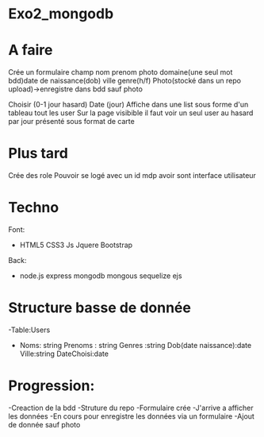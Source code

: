 # Exo2_mongodb

# A faire

Crée un formulaire champ nom prenom photo domaine(une seul mot bdd)date de naissance(dob) ville genre(h/f)
Photo(stocké dans un repo upload)->enregistre dans bdd sauf photo

Choisir (0-1 jour hasard)
Date (jour)
Affiche dans une list sous forme d'un tableau tout les user
Sur la page visibible il faut voir un seul user au hasard par jour présenté sous format de carte

# Plus tard
Crée des role
Pouvoir se logé avec un id mdp avoir sont interface utilisateur

# Techno
Font:
<ul>
<li>
HTML5
CSS3
Js
Jquere
Bootstrap
</li>
</ul>
Back:
<ul>
<li>
node.js
express
mongodb
mongous
sequelize
ejs
</li>
</ul>

# Structure basse de donnée

-Table:Users
<ul>
<li>
Noms: string
Prenoms :  string
Genres :string
Dob(date naissance):date
Ville:string
DateChoisi:date
</li>
</ul>

# Progression:
-Creaction de la bdd
-Struture du repo
-Formulaire crée
-J'arrive a afficher les données
-En cours pour enregistre les données via un formulaire
-Ajout de donnée sauf photo


